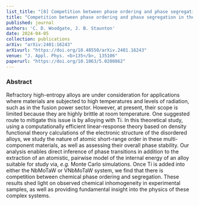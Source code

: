 ```yaml
---
list_title: "[8] Competition between phase ordering and phase segregation in the Ti<sub>x</sub>NbMoTaW and Ti<sub>x</sub>VNbMoTaW refractory high-entropy alloys"
title: "Competition between phase ordering and phase segregation in the Ti<sub>x</sub>NbMoTaW and Ti<sub>x</sub>VNbMoTaW refractory high-entropy alloys"
published: journal
authors: 'C. D. Woodgate, J. B. Staunton'
date: 2024-04-05
collection: publications
arXiv: "arXiv:2401:16243"
arXivurl: "https://doi.org/10.48550/arXiv.2401.16243"
venue: "J. Appl. Phys. <b>135</b>, 135106"
paperurl: "https://doi.org/10.1063/5.0200862"
---
```


<h3>Abstract</h3>
Refractory high-entropy alloys are under consideration for applications where materials are subjected to high temperatures and levels of radiation, such as in the fusion power sector. However, at present, their scope is limited because they are highly brittle at room temperature. One suggested route to mitigate this issue is by alloying with Ti. In this theoretical study, using a computationally efficient linear-response theory based on density functional theory calculations of the electronic structure of the disordered alloys, we study the nature of atomic short-range order in these multi-component materials, as well as assessing their overall phase stability. Our analysis enables direct inference of phase transitions in addition to the extraction of an atomistic, pairwise model of the internal energy of an alloy suitable for study via, <i>e.g.</i> Monte Carlo simulations. Once Ti is added into either the NbMoTaW or VNbMoTaW system, we find that there is competition between chemical phase ordering and segregation. These results shed light on observed chemical inhomogeneity in experimental samples, as well as providing fundamental insight into the physics of these complex systems.
